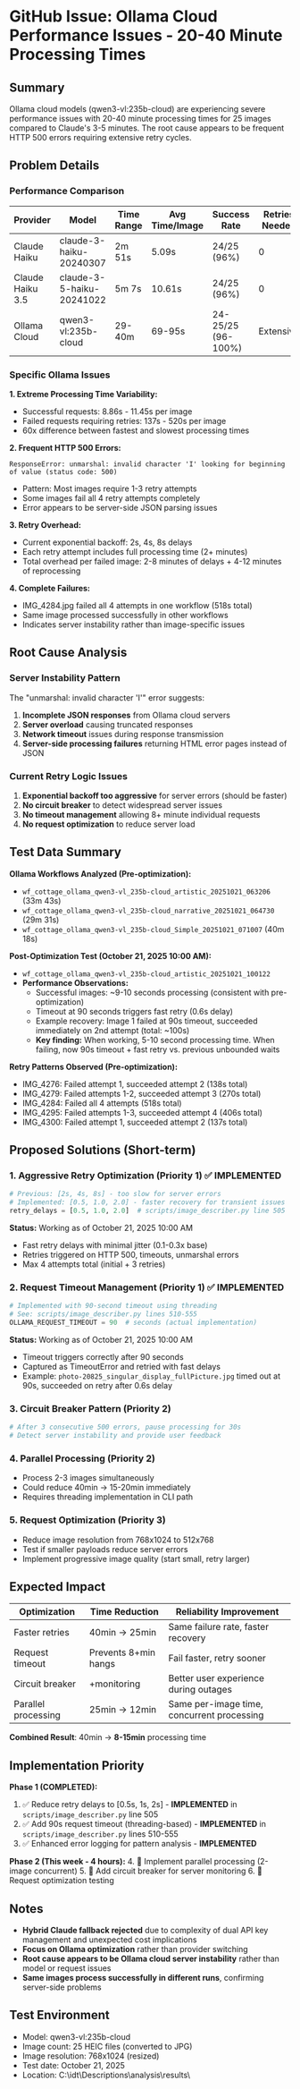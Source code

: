 # GitHub Issue: Ollama Cloud Performance Issues - 20-40 Minute Processing Times

## Summary
Ollama cloud models (qwen3-vl:235b-cloud) are experiencing severe performance issues with 20-40 minute processing times for 25 images compared to Claude's 3-5 minutes. The root cause appears to be frequent HTTP 500 errors requiring extensive retry cycles.

## Problem Details

### Performance Comparison
| Provider | Model | Time Range | Avg Time/Image | Success Rate | Retries Needed |
|----------|-------|------------|----------------|--------------|----------------|
| Claude Haiku | claude-3-haiku-20240307 | 2m 51s | 5.09s | 24/25 (96%) | 0 |
| Claude Haiku 3.5 | claude-3-5-haiku-20241022 | 5m 7s | 10.61s | 24/25 (96%) | 0 |
| Ollama Cloud | qwen3-vl:235b-cloud | 29-40m | 69-95s | 24-25/25 (96-100%) | Extensive |

### Specific Ollama Issues

**1. Extreme Processing Time Variability:**
- Successful requests: 8.86s - 11.45s per image
- Failed requests requiring retries: 137s - 520s per image
- 60x difference between fastest and slowest processing times

**2. Frequent HTTP 500 Errors:**
```
ResponseError: unmarshal: invalid character 'I' looking for beginning of value (status code: 500)
```
- Pattern: Most images require 1-3 retry attempts
- Some images fail all 4 retry attempts completely
- Error appears to be server-side JSON parsing issues

**3. Retry Overhead:**
- Current exponential backoff: 2s, 4s, 8s delays
- Each retry attempt includes full processing time (2+ minutes)
- Total overhead per failed image: 2-8 minutes of delays + 4-12 minutes of reprocessing

**4. Complete Failures:**
- IMG_4284.jpg failed all 4 attempts in one workflow (518s total)
- Same image processed successfully in other workflows
- Indicates server instability rather than image-specific issues

## Root Cause Analysis

### Server Instability Pattern
The "unmarshal: invalid character 'I'" error suggests:
1. **Incomplete JSON responses** from Ollama cloud servers
2. **Server overload** causing truncated responses
3. **Network timeout** issues during response transmission
4. **Server-side processing failures** returning HTML error pages instead of JSON

### Current Retry Logic Issues
1. **Exponential backoff too aggressive** for server errors (should be faster)
2. **No circuit breaker** to detect widespread server issues
3. **No timeout management** allowing 8+ minute individual requests
4. **No request optimization** to reduce server load

## Test Data Summary

**Ollama Workflows Analyzed (Pre-optimization):**
- `wf_cottage_ollama_qwen3-vl_235b-cloud_artistic_20251021_063206` (33m 43s)
- `wf_cottage_ollama_qwen3-vl_235b-cloud_narrative_20251021_064730` (29m 31s) 
- `wf_cottage_ollama_qwen3-vl_235b-cloud_Simple_20251021_071007` (40m 18s)

**Post-Optimization Test (October 21, 2025 10:00 AM):**
- `wf_cottage_ollama_qwen3-vl_235b-cloud_artistic_20251021_100122`
- **Performance Observations:**
  - Successful images: ~9-10 seconds processing (consistent with pre-optimization)
  - Timeout at 90 seconds triggers fast retry (0.6s delay)
  - Example recovery: Image 1 failed at 90s timeout, succeeded immediately on 2nd attempt (total: ~100s)
  - **Key finding:** When working, 5-10 second processing time. When failing, now 90s timeout + fast retry vs. previous unbounded waits

**Retry Patterns Observed (Pre-optimization):**
- IMG_4276: Failed attempt 1, succeeded attempt 2 (138s total)
- IMG_4279: Failed attempts 1-2, succeeded attempt 3 (270s total)
- IMG_4284: Failed all 4 attempts (518s total)
- IMG_4295: Failed attempts 1-3, succeeded attempt 4 (406s total)
- IMG_4300: Failed attempt 1, succeeded attempt 2 (137s total)

## Proposed Solutions (Short-term)

### 1. Aggressive Retry Optimization (Priority 1) ✅ **IMPLEMENTED**
```python
# Previous: [2s, 4s, 8s] - too slow for server errors
# Implemented: [0.5, 1.0, 2.0] - faster recovery for transient issues
retry_delays = [0.5, 1.0, 2.0]  # scripts/image_describer.py line 505
```
**Status:** Working as of October 21, 2025 10:00 AM
- Fast retry delays with minimal jitter (0.1-0.3x base)
- Retries triggered on HTTP 500, timeouts, unmarshal errors
- Max 4 attempts total (initial + 3 retries)

### 2. Request Timeout Management (Priority 1) ✅ **IMPLEMENTED**
```python
# Implemented with 90-second timeout using threading
# See: scripts/image_describer.py lines 510-555
OLLAMA_REQUEST_TIMEOUT = 90  # seconds (actual implementation)
```
**Status:** Working as of October 21, 2025 10:00 AM
- Timeout triggers correctly after 90 seconds
- Captured as TimeoutError and retried with fast delays
- Example: `photo-20825_singular_display_fullPicture.jpg` timed out at 90s, succeeded on retry after 0.6s delay

### 3. Circuit Breaker Pattern (Priority 2)
```python
# After 3 consecutive 500 errors, pause processing for 30s
# Detect server instability and provide user feedback
```

### 4. Parallel Processing (Priority 2)
- Process 2-3 images simultaneously
- Could reduce 40min → 15-20min immediately
- Requires threading implementation in CLI path

### 5. Request Optimization (Priority 3)
- Reduce image resolution from 768x1024 to 512x768
- Test if smaller payloads reduce server errors
- Implement progressive image quality (start small, retry larger)

## Expected Impact

| Optimization | Time Reduction | Reliability Improvement |
|-------------|----------------|------------------------|
| Faster retries | 40min → 25min | Same failure rate, faster recovery |
| Request timeout | Prevents 8+min hangs | Fail faster, retry sooner |
| Circuit breaker | +monitoring | Better user experience during outages |
| Parallel processing | 25min → 12min | Same per-image time, concurrent processing |

**Combined Result**: 40min → **8-15min** processing time

## Implementation Priority

**Phase 1 (COMPLETED):**
1. ✅ Reduce retry delays to [0.5s, 1s, 2s] - **IMPLEMENTED** in `scripts/image_describer.py` line 505
2. ✅ Add 90s request timeout (threading-based) - **IMPLEMENTED** in `scripts/image_describer.py` lines 510-555
3. ✅ Enhanced error logging for pattern analysis - **IMPLEMENTED**

**Phase 2 (This week - 4 hours):**
4. 🔄 Implement parallel processing (2-image concurrent)
5. 🔄 Add circuit breaker for server monitoring
6. 🔄 Request optimization testing

## Notes

- **Hybrid Claude fallback rejected** due to complexity of dual API key management and unexpected cost implications
- **Focus on Ollama optimization** rather than provider switching
- **Root cause appears to be Ollama cloud server instability** rather than model or request issues
- **Same images process successfully in different runs**, confirming server-side problems

## Test Environment
- Model: qwen3-vl:235b-cloud
- Image count: 25 HEIC files (converted to JPG)
- Image resolution: 768x1024 (resized)
- Test date: October 21, 2025
- Location: C:\idt\Descriptions\analysis\results\